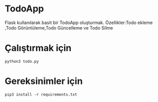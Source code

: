 # TodoApp

Flask kullanılarak basit bir TodoApp oluşturmak.
Özellikler:Todo ekleme ,Todo Görüntüleme,Todo Güncelleme ve Todo Silme

# Çalıştırmak için
```python3 todo.py```

# Gereksinimler için
```pip3 install -r requirements.txt```

